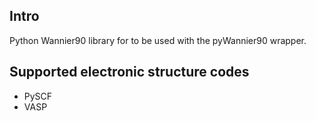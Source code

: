 ## Intro
Python Wannier90 library for to be used with the pyWannier90 wrapper.

## Supported electronic structure codes
- PySCF
- VASP
